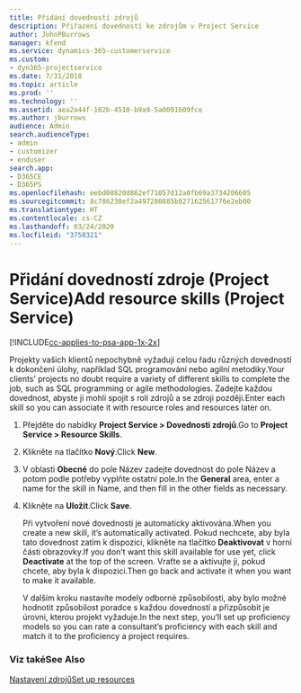 ```yaml
---
title: Přidání dovedností zdrojů
description: Přiřazení dovedností ke zdrojům v Project Service
author: JohnPBurrows
manager: kfend
ms.service: dynamics-365-customerservice
ms.custom:
- dyn365-projectservice
ms.date: 7/31/2018
ms.topic: article
ms.prod: ''
ms.technology: ''
ms.assetid: aea2a44f-102b-4510-b9a9-5a0091609fce
ms.author: jburrows
audience: Admin
search.audienceType:
- admin
- customizer
- enduser
search.app:
- D365CE
- D365PS
ms.openlocfilehash: eebd08820d862ef71057d12a0fb69a3734206605
ms.sourcegitcommit: 8c786230ef2a497280885b827162561776e2eb00
ms.translationtype: HT
ms.contentlocale: cs-CZ
ms.lasthandoff: 03/24/2020
ms.locfileid: "3750321"
---
```

# <a name="add-resource-skills-project-service"></a><span data-ttu-id="329a6-103">Přidání dovedností zdroje (Project Service)</span><span class="sxs-lookup"><span data-stu-id="329a6-103">Add resource skills (Project Service)</span></span>

[!INCLUDE[cc-applies-to-psa-app-1x-2x](../includes/cc-applies-to-psa-app-1x-2x.md)]

<span data-ttu-id="329a6-104">Projekty vašich klientů nepochybně vyžadují celou řadu různých dovedností k dokončení úlohy, například SQL programování nebo agilní metodiky.</span><span class="sxs-lookup"><span data-stu-id="329a6-104">Your clients’ projects no doubt require a variety of different skills to complete the job, such as SQL programming or agile methodologies.</span></span> <span data-ttu-id="329a6-105">Zadejte každou dovednost, abyste ji mohli spojit s rolí zdrojů a se zdroji později.</span><span class="sxs-lookup"><span data-stu-id="329a6-105">Enter each skill so you can associate it with resource roles and resources later on.</span></span>  
  
1. <span data-ttu-id="329a6-106">Přejděte do nabídky **Project Service > Dovednosti zdrojů**.</span><span class="sxs-lookup"><span data-stu-id="329a6-106">Go to **Project Service > Resource Skills**.</span></span>  
  
2. <span data-ttu-id="329a6-107">Klikněte na tlačítko **Nový**.</span><span class="sxs-lookup"><span data-stu-id="329a6-107">Click **New**.</span></span>  
  
3. <span data-ttu-id="329a6-108">V oblasti **Obecné** do pole Název zadejte dovednost do pole Název a potom podle potřeby vyplňte ostatní pole.</span><span class="sxs-lookup"><span data-stu-id="329a6-108">In the **General** area, enter a name for the skill in Name, and then fill in the other fields as necessary.</span></span>  
  
4. <span data-ttu-id="329a6-109">Klikněte na **Uložit**.</span><span class="sxs-lookup"><span data-stu-id="329a6-109">Click **Save**.</span></span>  
  
   <span data-ttu-id="329a6-110">Při vytvoření nové dovednosti je automaticky aktivována.</span><span class="sxs-lookup"><span data-stu-id="329a6-110">When you create a new skill, it’s automatically activated.</span></span> <span data-ttu-id="329a6-111">Pokud nechcete, aby byla tato dovednost zatím k dispozici, klikněte na tlačítko **Deaktivovat** v horní části obrazovky.</span><span class="sxs-lookup"><span data-stu-id="329a6-111">If you don’t want this skill available for use yet, click **Deactivate** at the top of the screen.</span></span> <span data-ttu-id="329a6-112">Vraťte se a aktivujte ji, pokud chcete, aby byla k dispozici.</span><span class="sxs-lookup"><span data-stu-id="329a6-112">Then go back and activate it when you want to make it available.</span></span>  
  
   <span data-ttu-id="329a6-113">V dalším kroku nastavíte modely odborné způsobilosti, aby bylo možné hodnotit způsobilost poradce s každou dovedností a přizpůsobit je úrovni, kterou projekt vyžaduje.</span><span class="sxs-lookup"><span data-stu-id="329a6-113">In the next step, you’ll set up proficiency models so you can rate a consultant’s proficiency with each skill and match it to the proficiency a project requires.</span></span>  
  
### <a name="see-also"></a><span data-ttu-id="329a6-114">Viz také</span><span class="sxs-lookup"><span data-stu-id="329a6-114">See Also</span></span>  
 [<span data-ttu-id="329a6-115">Nastavení zdrojů</span><span class="sxs-lookup"><span data-stu-id="329a6-115">Set up resources</span></span>](../project-service/set-up-resources.md)
